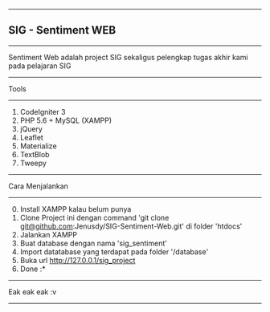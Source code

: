 *******************
## SIG - Sentiment WEB
*******************

Sentiment Web adalah project SIG sekaligus pelengkap tugas akhir kami pada pelajaran SIG

*******************
Tools
*******************

1. CodeIgniter 3
2. PHP 5.6 + MySQL (XAMPP)
3. jQuery
4. Leaflet
5. Materialize
6. TextBlob
7. Tweepy

**************************
Cara Menjalankan
**************************
0. Install XAMPP kalau belum punya
1. Clone Project ini dengan command 'git clone git@github.com:Jenusdy/SIG-Sentiment-Web.git' di folder 'htdocs'
2. Jalankan XAMPP
3. Buat database dengan nama 'sig_sentiment'
4. Import datatabase yang terdapat pada folder '/database'
5. Buka url http://127.0.0.1/sig_project
6. Done :*

****************************
Eak eak eak :v
****************************

